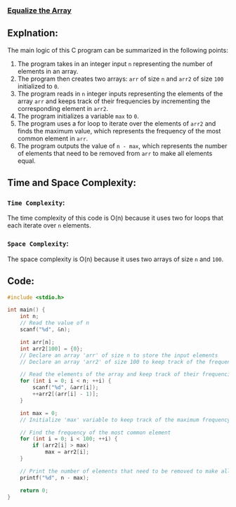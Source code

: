 ### [Equalize the Array](https://www.hackerrank.com/challenges/equality-in-a-array/problem?h_r=profile)

## Explnation:
The main logic of this C program can be summarized in the following points:
1. The program takes in an integer input `n` representing the number of elements in an array.
2. The program then creates two arrays: `arr` of size `n` and `arr2` of size `100` initialized to `0`.
3. The program reads in `n` integer inputs representing the elements of the array `arr` and keeps track of their frequencies by incrementing the corresponding element in `arr2`.
4. The program initializes a variable `max` to `0`.
5. The program uses a for loop to iterate over the elements of `arr2` and finds the maximum value, which represents the frequency of the most common element in `arr`.
6. The program outputs the value of `n - max`, which represents the number of elements that need to be removed from `arr` to make all elements equal.

## Time and Space Complexity:
### `Time Complexity`:
The time complexity of this code is O(n) because it uses two for loops that each iterate over `n` elements.

### `Space Complexity`:
The space complexity is O(n) because it uses two arrays of size `n` and `100`.

## Code:
```c
#include <stdio.h>

int main() {
    int n;
    // Read the value of n
    scanf("%d", &n);

    int arr[n];
    int arr2[100] = {0};
    // Declare an array 'arr' of size n to store the input elements
    // Declare an array 'arr2' of size 100 to keep track of the frequencies of elements

    // Read the elements of the array and keep track of their frequencies
    for (int i = 0; i < n; ++i) {
        scanf("%d", &arr[i]);
        ++arr2[(arr[i] - 1)];
    }

    int max = 0;
    // Initialize 'max' variable to keep track of the maximum frequency

    // Find the frequency of the most common element
    for (int i = 0; i < 100; ++i) {
        if (arr2[i] > max)
            max = arr2[i];
    }

    // Print the number of elements that need to be removed to make all elements equal
    printf("%d", n - max);

    return 0;
}
```
